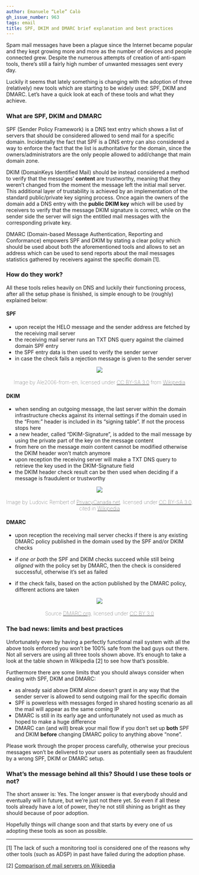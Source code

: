 ```yaml
---
author: Emanuele “Lele” Calò
gh_issue_number: 963
tags: email
title: SPF, DKIM and DMARC brief explanation and best practices
---
```


Spam mail messages have been a plague since the Internet became popular and they kept growing more and more as the number of devices and people connected grew. Despite the numerous attempts of creation of anti-spam tools, there’s still a fairly high number of unwanted messages sent every day.

Luckily it seems that lately something is changing with the adoption of three (relatively) new tools which are starting to be widely used: SPF, DKIM and DMARC. Let’s have a quick look at each of these tools and what they achieve.

### What are SPF, DKIM and DMARC

SPF (Sender Policy Framework) is a DNS text entry which shows a list of servers that should be considered allowed to send mail for a specific domain. Incidentally the fact that SPF is a DNS entry can also considered a way to enforce the fact that the list is authoritative for the domain, since the owners/administrators are the only people allowed to add/change that main domain zone.

DKIM (DomainKeys Identified Mail) should be instead considered a method to verify that the messages’ **content** are trustworthy, meaning that they weren’t changed from the moment the message left the initial mail server. This additional layer of trustability is achieved by an implementation of the standard public/private key signing process. Once again the owners of the domain add a DNS entry with the **public DKIM key** which will be used by receivers to verify that the message DKIM signature is correct, while on the sender side the server will sign the entitled mail messages with the corresponding private key.

DMARC (Domain-based Message Authentication, Reporting and Conformance) empowers SPF and DKIM by stating a clear policy which should be used about both the aforementioned tools and allows to set an address which can be used to send reports about the mail messages statistics gathered by receivers against the specific domain [1].

### How do they work?

All these tools relies heavily on DNS and luckily their functioning process, after all the setup phase is finished, is simple enough to be (roughly) explained below:

#### SPF

- upon receipt the HELO message and the sender address are fetched by the receiving mail server
- the receiving mail server runs an TXT DNS query against the claimed domain SPF entry
- the SPF entry data is then used to verify the sender server
- in case the check fails a rejection message is given to the sender server

<div class="separator" style="clear: both; text-align: center;"><a href="/blog/2014/04/15/spf-dkim-and-dmarc-brief-explanation/image-0-big.png" imageanchor="1" style="margin-left: 1em; margin-right: 1em;"><img border="0" src="/blog/2014/04/15/spf-dkim-and-dmarc-brief-explanation/image-0.png"/></a><br/><br/>
<span style="font-weight: lighter; size: 0.25em;">Image by Ale2006-from-en, licensed under <a href="https://creativecommons.org/licenses/by-sa/3.0/deed.en">CC BY-SA 3.0</a> from <a href="https://en.wikipedia.org/wiki/E-mail_authentication">Wikipedia</a></span></div>

#### DKIM

- when sending an outgoing message, the last server within the domain infrastructure checks against its internal settings if the domain used in the “From:” header is included in its “signing table”. If not the process stops here
- a new header, called “DKIM-Signature”, is added to the mail message by using the private part of the key on the message content
- from here on the message *main* content cannot be modified otherwise the DKIM header won’t match anymore
- upon reception the receiving server will make a TXT DNS query to retrieve the key used in the DKIM-Signature field
- the DKIM header check result can be then used when deciding if a message is fraudulent or trustworthy

<div class="separator" style="clear: both; text-align: center;"><a href="http://2.bp.blogspot.com/-eQ123eQEqB4/U0yIgEIXf_I/AAAAAAAAAS8/Kbwz5xMrP4Q/s1600/DomainKeys_Identified_Mail_(DKIM).png" imageanchor="1" style="margin-left: 1em; margin-right: 1em;"><img border="0" src="/blog/2014/04/15/spf-dkim-and-dmarc-brief-explanation/image-1.png"/></a><br/><br/>
<span style="font-weight: lighter; size: 0.25em;">Image by Ludovic Rembert of <a href="https://privacycanada.net">PrivacyCanada.net</a>, licensed under <a href="https://creativecommons.org/licenses/by-sa/3.0/deed.en">CC BY-SA 3.0</a>, cited in <a href="https://en.wikipedia.org/wiki/E-mail_authentication">Wikipedia</a></span></div>

#### DMARC

- upon reception the receiving mail server checks if there is any existing DMARC policy published in the domain used by the SPF and/or DKIM checks

- if *one or both* the SPF and DKIM checks succeed while still being *aligned* with the policy set by DMARC, then the check is considered successful, otherwise it’s set as failed

- if the check fails, based on the action published by the DMARC policy, different actions are taken

<div class="separator" style="clear: both; text-align: center;"><a href="/blog/2014/04/15/spf-dkim-and-dmarc-brief-explanation/image-2-big.jpeg" imageanchor="1" style="margin-left: 1em; margin-right: 1em;"><img border="0" src="/blog/2014/04/15/spf-dkim-and-dmarc-brief-explanation/image-2.jpeg"/></a><br/><br/>
<span style="font-weight: lighter; size: 0.25em;">Source <a href="https://dmarc.org/overview.html">DMARC.org</a>, licensed under <a href="https://creativecommons.org/licenses/by/3.0/">CC BY 3.0</a></span></div>

### The bad news: limits and best practices

Unfortunately even by having a perfectly functional mail system with all the above tools enforced you won’t be 100% safe from the bad guys out there. Not all servers are using all three tools shown above. It’s enough to take a look at the table shown in Wikipedia [2] to see how that’s possible.

Furthermore there are some limits that you should always consider when dealing with SPF, DKIM and DMARC:

- as already said above DKIM alone doesn’t grant in any way that the sender server is allowed to send outgoing mail for the specific domain
- SPF is powerless with messages forged in shared hosting scenario as all the mail will appear as the same coming IP
- DMARC is still in its early age and unfortunately not used as much as hoped to make a huge difference
- DMARC can (and will) break your mail flow if you don’t set up **both** SPF and DKIM **before** changing DMARC policy to anything above “none”.

Please work through the proper process carefully, otherwise your precious messages won’t be delivered to your users as potentially seen as fraudulent by a wrong SPF, DKIM or DMARC setup.

### What’s the message behind all this? Should I use these tools or not?

The short answer is: Yes. The longer answer is that everybody should and eventually will in future, but we’re just not there yet. So even if all these tools already have a lot of power, they’re not still shining as bright as they should because of poor adoption.

Hopefully things will change soon and that starts by every one of us adopting these tools as soon as possible.

-----

[1] The lack of such a monitoring tool is considered one of the reasons why other tools (such as ADSP) in past have failed during the adoption phase.

[2] [Comparison of mail servers on Wikipedia](https://en.wikipedia.org/wiki/Comparison_of_mail_servers)
